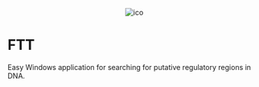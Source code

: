 <p align="center">
<img alt="ico" src="https://github.com/fnaumenko/FTT/img/FTT.png" />
</p>

# FTT
Easy Windows application for searching for putative regulatory regions in DNA.
